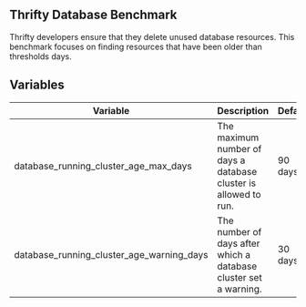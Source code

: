 ## Thrifty Database Benchmark

Thrifty developers ensure that they delete unused database resources. This benchmark focuses on finding resources that have been older than thresholds days.

## Variables

| Variable | Description | Default |
| - | - | - |
| database_running_cluster_age_max_days | The maximum number of days a database cluster is allowed to run. | 90 days |
| database_running_cluster_age_warning_days | The number of days after which a database cluster set a warning. | 30 days |
